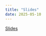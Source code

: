 ```yaml
---
title: "Slides"
date: 2025-05-10
---
```

[Slides](https://github.com/user-attachments/files/20143980/Joao.Henrique.Freire.de.Souza.-.PortfolioHUB.pdf)

